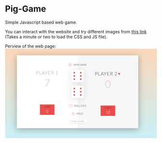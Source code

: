 # Pig-Game
Simple Javascript based web game. <br>

You can interact with the website and try different images from [this link](https://htmlpreview.github.io/?https://github.com/darisoy/Pig-Game/blob/main/index.html) (Takes a minute or two to load the CSS and JS file). <br>


Perview of the web page:
![Preview](preview.png)